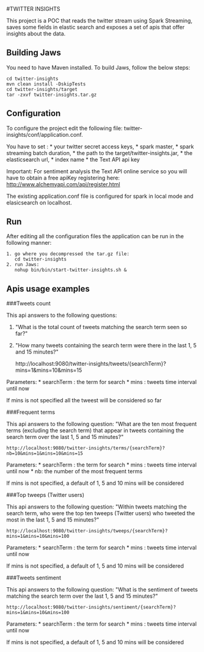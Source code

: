 #TWITTER INSIGHTS

This project is a POC that reads the twitter stream using Spark Streaming, saves some fields in elastic search and exposes a set of apis that offer insights about the data.

## Building Jaws

You need to have Maven installed.
To build Jaws, follow the below steps:

    cd twitter-insights
    mvn clean install -DskipTests
    cd twitter-insights/target
    tar -zxvf twitter-insights.tar.gz

## Configuration

To configure the project edit the following file: twitter-insights/conf/application.conf.

You have to set :
	* your twitter secret access keys, 
	* spark master, 
	* spark streaming batch duration, 
	* the path to the target/twitter-insights.jar, 
	* the elasticsearch url, 
	* index name
	* the Text API api key

Important:
	For sentiment analysis the Text API online service so you will have to obtain a free apiKey registering here: http://www.alchemyapi.com/api/register.html

The existing application.conf file is configured for spark in local mode and elasicsearch on localhost.

## Run 

After editing all the configuration files the application can be run in the following manner:

    1. go where you decompressed the tar.gz file:
       cd twitter-insights
    2. run Jaws:
       nohup bin/bin/start-twitter-insights.sh &

## Apis usage examples

###Tweets count

This api answers to the following questions: 

1. "What is the total count of tweets matching the search term seen so far?"
2.  "How many tweets containing the search term were there in the last 1, 5 and 15 minutes?"

	http://localhost:9080/twitter-insights/tweets/{searchTerm}?mins=1&mins=10&mins=15

Parameters:
	* searchTerm : the term for search
	* mins : tweets time interval until now

If mins is not specified all the tweest will be considered so far

###Frequent terms

This api answers to the following question: 
"What are the ten most frequent terms (excluding the search term) that appear in tweets containing the search term over the last 1, 5 and 15 minutes?"


	http://localhost:9080/twitter-insights/terms/{searchTerm}?nb=10&mins=1&mins=10&mins=15

Parameters:
	* searchTerm : the term for search
	* mins : tweets time interval until now
	* nb: the number of the most frequent terms

If mins is not specified, a default of  1, 5 and 10 mins will be considered

###Top tweeps (Twitter users)

This api answers to the following question: 
"Within tweets matching the search term, who were the top ten tweeps (Twitter users) who tweeted the most in the last 1, 5 and 15 minutes?"


	http://localhost:9080/twitter-insights/tweeps/{searchTerm}?mins=1&mins=10&mins=100

Parameters:
	* searchTerm : the term for search
	* mins : tweets time interval until now

If mins is not specified, a default of  1, 5 and 10 mins will be considered

###Tweets sentiment

This api answers to the following question: 
"What is the sentiment of tweets matching the search term over the last 1, 5 and 15 minutes?"


	http://localhost:9080/twitter-insights/sentiment/{searchTerm}?mins=1&mins=10&mins=100

Parameters:
	* searchTerm : the term for search
	* mins : tweets time interval until now

If mins is not specified, a default of  1, 5 and 10 mins will be considered

 





   